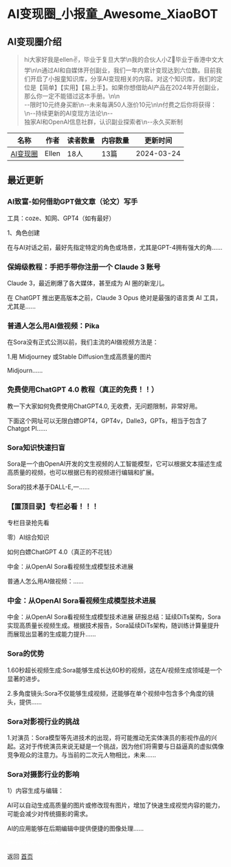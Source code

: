 # AI变现圈_小报童_Awesome_XiaoBOT

## AI变现圈介绍
> hi大家好我是ellen✌，毕业于复旦大学\n我的合伙人小Z👩毕业于香港中文大学\n\n通过AI和自媒体开创副业，我们一年内累计变现达到六位数。目前我们开启了小报童知识库，分享AI变现相关的内容。对这个知识库，我们的定位是【简单】【实用】【易上手】。如果你想借助AI产品在2024年开创副业，那么你一定不能错过这本手册。\n\n  
--限时10元终身买断\n--未来每满50人涨价10元\n\n付费之后你将获得：\n--持续更新的AI变现方法论\n--  
独家AI和OpenAI信息社群，认识副业探索者\n--永久买断制  
  


|名称|作者|读者数量|内容数量|更新时间|
|---|---|---|---|---|
|[AI变现圈](https://xiaobot.net/p/SoraAI666888?refer=9c3f1c95-a052-465a-9902-f6d75080262a)|Ellen|18人|13篇|2024-03-24|

## 最近更新
### AI致富-如何借助GPT做文章（论文）写手



工具：coze、知网、GPT4（如有最好）



1、角色创建

在与AI对话之前，最好先指定特定的角色或场景，尤其是GPT-4拥有强大的角......

### 保姆级教程：手把手带你注册一个 Claude 3 账号

Claude 3，最近刷爆了各大媒体，甚至成为 AI 圈的新宠儿。

在 ChatGPT 推出更高版本之前，Claude 3 Opus 绝对是最强的语言类 AI 工具，尤其是......

### 普通人怎么用AI做视频：Pika

在Sora没有正式公测以前，我们主流的AI做视频方法是：

1.用 Midjourney 或Stable Diffusion生成高质量的图片

Midjourn......

### 免费使用ChatGPT 4.0 教程（真正的免费！！）

教一下大家如何免费使用ChatGPT4.0, 无收费，无问题限制，非常好用。

下面这个网址可以无限白嫖GPT4，GPT4v，Dalle3，GPTs，相当于包含了 Chatgpt Pl......

### Sora知识快速扫盲

Sora是一个由OpenAI开发的文生视频的人工智能模型，它可以根据文本描述生成高质量的视频，也可以根据已有的视频进行编辑和扩展。

Sora的技术基于DALL-E,一......

### 【置顶目录】专栏必看！！！

专栏目录抢先看

零）AI综合知识

如何白嫖ChatGPT 4.0（真正的不花钱）

中金：从OpenAI Sora看视频生成模型技术进展

普通人怎么用AI做视频：......

### 中金：从OpenAI Sora看视频生成模型技术进展

中金：从OpenAI Sora看视频生成模型技术进展
研报总结：延续DiTs架构，Sora实现高质量长视频生成。根据技术报告，Sora延续DiTs架构，随训练计算量提升而展现出显著的生成能力提升......

### Sora的优势

1.60秒超长视频生成:Sora能够生成长达60秒的视频，这在A/视频生成领域是一个显著的进步。

2.多角度镜头:Sora不仅能够生成视频，还能够在单个视频中包含多个角度的镜头，提供......

### Sora对影视行业的挑战

1.对演员：Sora模型等先进技术的出现，将可能推动无实体演员的影视作品的兴起。这对于传统演员来说无疑是一个挑战，因为他们将需要与日益逼真的虚拟偶像竞争观众的注意力。与当前的二次元人物相比，未来......

### Sora对摄影行业的影响

1）内容生成与编辑：

AI可以自动生成高质量的图片或修改现有图片，增加了快速生成视觉内容的能力，可能会减少对传统摄影的需求。

AI的应用能够在后期编辑中提供便捷的图像处理......


<a href="https://github.com/Reno9527/awesome-xiaobot" style="color: white; text-decoration: none;">awesome-xiaobot</a>

返回 [首页](../README.md)
